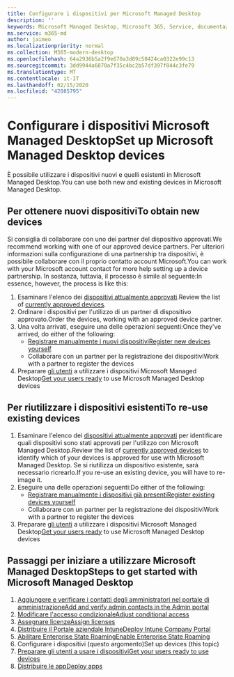 ```yaml
---
title: Configurare i dispositivi per Microsoft Managed Desktop
description: ''
keywords: Microsoft Managed Desktop, Microsoft 365, Service, documentazione
ms.service: m365-md
author: jaimeo
ms.localizationpriority: normal
ms.collection: M365-modern-desktop
ms.openlocfilehash: 64a2936b5a2f9e670a3d89c50424ca0322e99c13
ms.sourcegitcommit: 3dd9944a6070a7f35c4bc2b57df397f844c3fe79
ms.translationtype: MT
ms.contentlocale: it-IT
ms.lasthandoff: 02/15/2020
ms.locfileid: "42085795"
---
```

# <a name="set-up-microsoft-managed-desktop-devices"></a><span data-ttu-id="59e62-103">Configurare i dispositivi Microsoft Managed Desktop</span><span class="sxs-lookup"><span data-stu-id="59e62-103">Set up Microsoft Managed Desktop devices</span></span>

<span data-ttu-id="59e62-104">È possibile utilizzare i dispositivi nuovi e quelli esistenti in Microsoft Managed Desktop.</span><span class="sxs-lookup"><span data-stu-id="59e62-104">You can use both new and existing devices in Microsoft Managed Desktop.</span></span>

## <a name="to-obtain-new-devices"></a><span data-ttu-id="59e62-105">Per ottenere nuovi dispositivi</span><span class="sxs-lookup"><span data-stu-id="59e62-105">To obtain new devices</span></span>

<span data-ttu-id="59e62-106">Si consiglia di collaborare con uno dei partner del dispositivo approvati.</span><span class="sxs-lookup"><span data-stu-id="59e62-106">We recommend working with one of our approved device partners.</span></span> <span data-ttu-id="59e62-107">Per ulteriori informazioni sulla configurazione di una partnership tra dispositivi, è possibile collaborare con il proprio contatto account Microsoft.</span><span class="sxs-lookup"><span data-stu-id="59e62-107">You can work with your Microsoft account contact for more help setting up a device partnership.</span></span> <span data-ttu-id="59e62-108">In sostanza, tuttavia, il processo è simile al seguente:</span><span class="sxs-lookup"><span data-stu-id="59e62-108">In essence, however, the process is like this:</span></span>

1. <span data-ttu-id="59e62-109">Esaminare l'elenco dei [dispositivi attualmente approvati](../service-description/device-list.md).</span><span class="sxs-lookup"><span data-stu-id="59e62-109">Review the list of [currently approved devices](../service-description/device-list.md).</span></span>
2. <span data-ttu-id="59e62-110">Ordinare i dispositivi per l'utilizzo di un partner di dispositivo approvato.</span><span class="sxs-lookup"><span data-stu-id="59e62-110">Order the devices, working with an approved device partner.</span></span>
3. <span data-ttu-id="59e62-111">Una volta arrivati, eseguire una delle operazioni seguenti:</span><span class="sxs-lookup"><span data-stu-id="59e62-111">Once they've arrived, do either of the following:</span></span>
    - [<span data-ttu-id="59e62-112">Registrare manualmente i nuovi dispositivi</span><span class="sxs-lookup"><span data-stu-id="59e62-112">Register new devices yourself</span></span>](register-devices-self.md)
    - <span data-ttu-id="59e62-113">Collaborare con un partner per la registrazione dei dispositivi</span><span class="sxs-lookup"><span data-stu-id="59e62-113">Work with a partner to register the devices</span></span>
4. <span data-ttu-id="59e62-114">Preparare [gli utenti](get-started-devices.md) a utilizzare i dispositivi Microsoft Managed Desktop</span><span class="sxs-lookup"><span data-stu-id="59e62-114">[Get your users ready](get-started-devices.md) to use Microsoft Managed Desktop devices</span></span>

## <a name="to-re-use-existing-devices"></a><span data-ttu-id="59e62-115">Per riutilizzare i dispositivi esistenti</span><span class="sxs-lookup"><span data-stu-id="59e62-115">To re-use existing devices</span></span>

1. <span data-ttu-id="59e62-116">Esaminare l'elenco dei [dispositivi attualmente approvati](../service-description/device-list.md) per identificare quali dispositivi sono stati approvati per l'utilizzo con Microsoft Managed Desktop.</span><span class="sxs-lookup"><span data-stu-id="59e62-116">Review the list of [currently approved devices](../service-description/device-list.md) to identify which of your devices is approved for use with Microsoft Managed Desktop.</span></span> <span data-ttu-id="59e62-117">Se si riutilizza un dispositivo esistente, sarà necessario ricrearlo.</span><span class="sxs-lookup"><span data-stu-id="59e62-117">If you re-use an existing device, you will have to re-image it.</span></span>
2. <span data-ttu-id="59e62-118">Eseguire una delle operazioni seguenti:</span><span class="sxs-lookup"><span data-stu-id="59e62-118">Do either of the following:</span></span>
    - [<span data-ttu-id="59e62-119">Registrare manualmente i dispositivi già presenti</span><span class="sxs-lookup"><span data-stu-id="59e62-119">Register existing devices yourself</span></span>](register-reused-devices-self.md)
    - <span data-ttu-id="59e62-120">Collaborare con un partner per la registrazione dei dispositivi</span><span class="sxs-lookup"><span data-stu-id="59e62-120">Work with a partner to register the devices</span></span>
3. <span data-ttu-id="59e62-121">Preparare [gli utenti](get-started-devices.md) a utilizzare i dispositivi Microsoft Managed Desktop</span><span class="sxs-lookup"><span data-stu-id="59e62-121">[Get your users ready](get-started-devices.md) to use Microsoft Managed Desktop devices</span></span>

## <a name="steps-to-get-started-with-microsoft-managed-desktop"></a><span data-ttu-id="59e62-122">Passaggi per iniziare a utilizzare Microsoft Managed Desktop</span><span class="sxs-lookup"><span data-stu-id="59e62-122">Steps to get started with Microsoft Managed Desktop</span></span>

1. [<span data-ttu-id="59e62-123">Aggiungere e verificare i contatti degli amministratori nel portale di amministrazione</span><span class="sxs-lookup"><span data-stu-id="59e62-123">Add and verify admin contacts in the Admin portal</span></span>](add-admin-contacts.md)
2. [<span data-ttu-id="59e62-124">Modificare l'accesso condizionale</span><span class="sxs-lookup"><span data-stu-id="59e62-124">Adjust conditional access</span></span>](conditional-access.md)
3. [<span data-ttu-id="59e62-125">Assegnare licenze</span><span class="sxs-lookup"><span data-stu-id="59e62-125">Assign licenses</span></span>](assign-licenses.md)
4. [<span data-ttu-id="59e62-126">Distribuire il Portale aziendale Intune</span><span class="sxs-lookup"><span data-stu-id="59e62-126">Deploy Intune Company Portal</span></span>](company-portal.md)
5. [<span data-ttu-id="59e62-127">Abilitare Enterprise State Roaming</span><span class="sxs-lookup"><span data-stu-id="59e62-127">Enable Enterprise State Roaming</span></span>](enterprise-state-roaming.md)
6. <span data-ttu-id="59e62-128">Configurare i dispositivi (questo argomento)</span><span class="sxs-lookup"><span data-stu-id="59e62-128">Set up devices (this topic)</span></span>
7. [<span data-ttu-id="59e62-129">Preparare gli utenti a usare i dispositivi</span><span class="sxs-lookup"><span data-stu-id="59e62-129">Get your users ready to use devices</span></span>](get-started-devices.md)
8. [<span data-ttu-id="59e62-130">Distribuire le app</span><span class="sxs-lookup"><span data-stu-id="59e62-130">Deploy apps</span></span>](deploy-apps.md)
